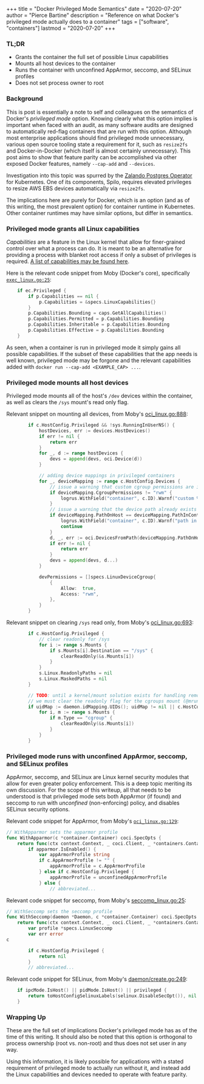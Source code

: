 +++
title = "Docker Privileged Mode Semantics"
date = "2020-07-20"
author = "Pierce Bartine"
description = "Reference on what Docker's privileged mode actually does to a container"
tags = ["software", "containers"]
lastmod = "2020-07-20"
+++

### TL;DR

- Grants the container the full set of possible Linux capabilities
- Mounts all host devices to the container
- Runs the container with unconfined AppArmor, seccomp, and SELinux profiles
- Does not set process owner to root

### Background

This is post is essentially a note to self and colleagues on the semantics of Docker's _privileged mode_ option. Knowing clearly what this option implies is important when faced with an audit, as many software audits are designed to automatically red-flag containers that are run with this option. Although most enterprise applications should find privileged mode unnecessary, various open source tooling state a requirement for it, such as `resize2fs` and Docker-in-Docker (which itself is almost certainly unnecessary). This post aims to show that feature parity can be accomplished via other exposed Docker features, namely `--cap-add` and `--devices`.

Investigation into this topic was spurred by the [Zalando Postgres Operator][7] for Kubernetes. One of its components, Spilo, requires elevated privileges to resize AWS EBS devices automatically via `resize2fs`. 

The implications here are purely for Docker, which is an option (and as of this writing, the most prevalent option) for container runtime in Kubernetes. Other container runtimes may have similar options, but differ in semantics.

### Privileged mode grants all Linux capabilities

_Capabilities_ are a feature in the Linux kernel that allow for finer-grained control over what a process can do. It is meant to be an alternative for providing a process with blanket root access if only a subset of privileges is required. [A list of capabilities may be found here][1].

Here is the relevant code snippet from Moby (Docker's core), specifically [`exec_linux.go:25`][2]:
```go
	if ec.Privileged {
		if p.Capabilities == nil {
			p.Capabilities = &specs.LinuxCapabilities{}
		}
		p.Capabilities.Bounding = caps.GetAllCapabilities()
		p.Capabilities.Permitted = p.Capabilities.Bounding
		p.Capabilities.Inheritable = p.Capabilities.Bounding
		p.Capabilities.Effective = p.Capabilities.Bounding
	}
```

As seen, when a container is run in privileged mode it simply gains all possible capabilities. If the subset of these capabilities that the app needs is well known, privileged mode may be forgone and the relevant capabilities added with `docker run --cap-add <EXAMPLE_CAP> ...`.

### Privileged mode mounts all host devices

Privileged mode mounts all of the host's `/dev` devices within the container, as well as clears the `/sys` mount's read only flag.

Relevant snippet on mounting all devices, from Moby's [oci_linux.go:888][6]:
```go
		if c.HostConfig.Privileged && !sys.RunningInUserNS() {
			hostDevices, err := devices.HostDevices()
			if err != nil {
				return err
			}
			for _, d := range hostDevices {
				devs = append(devs, oci.Device(d))
			}

			// adding device mappings in privileged containers
			for _, deviceMapping := range c.HostConfig.Devices {
				// issue a warning that custom cgroup permissions are ignored in privileged mode
				if deviceMapping.CgroupPermissions != "rwm" {
					logrus.WithField("container", c.ID).Warnf("custom %s permissions for device %s are ignored in privileged mode", deviceMapping.CgroupPermissions, deviceMapping.PathOnHost)
				}
				// issue a warning that the device path already exists via /dev mounting in privileged mode
				if deviceMapping.PathOnHost == deviceMapping.PathInContainer {
					logrus.WithField("container", c.ID).Warnf("path in container %s already exists in privileged mode", deviceMapping.PathInContainer)
					continue
				}
				d, _, err := oci.DevicesFromPath(deviceMapping.PathOnHost, deviceMapping.PathInContainer, "rwm")
				if err != nil {
					return err
				}
				devs = append(devs, d...)
			}

			devPermissions = []specs.LinuxDeviceCgroup{
				{
					Allow:  true,
					Access: "rwm",
				},
			}
		}
```

Relevant snippet on clearing `/sys` read only, from Moby's [oci_linux.go:693][5]:
```go
		if c.HostConfig.Privileged {
			// clear readonly for /sys
			for i := range s.Mounts {
				if s.Mounts[i].Destination == "/sys" {
					clearReadOnly(&s.Mounts[i])
				}
			}
			s.Linux.ReadonlyPaths = nil
			s.Linux.MaskedPaths = nil
		}

		// TODO: until a kernel/mount solution exists for handling remount in a user namespace,
		// we must clear the readonly flag for the cgroups mount (@mrunalp concurs)
		if uidMap := daemon.idMapping.UIDs(); uidMap != nil || c.HostConfig.Privileged {
			for i, m := range s.Mounts {
				if m.Type == "cgroup" {
					clearReadOnly(&s.Mounts[i])
				}
			}
		}
```

### Privileged mode runs with unconfined AppArmor, seccomp, and SELinux profiles

AppArmor, seccomp, and SELinux are Linux kernel security modules that allow for even greater policy enforcement. This is a deep topic meriting its own discussion. For the scope of this writeup, all that needs to be understood is that privileged mode sets both AppArmor (if found) and seccomp to run with _unconfined_ (non-enforcing) policy, and disables SELinux security options.

Relevant code snippet for AppArmor, from Moby's [`oci_linux.go:129`][3]:
```go
// WithApparmor sets the apparmor profile
func WithApparmor(c *container.Container) coci.SpecOpts {
	return func(ctx context.Context, _ coci.Client, _ *containers.Container, s *coci.Spec) error {
		if apparmor.IsEnabled() {
			var appArmorProfile string
			if c.AppArmorProfile != "" {
				appArmorProfile = c.AppArmorProfile
			} else if c.HostConfig.Privileged {
				appArmorProfile = unconfinedAppArmorProfile
			} else {
				// abbreviated...
```

Relevant code snippet for seccomp, from Moby's [seccomp_linux.go:25][4]:
```go
// WithSeccomp sets the seccomp profile
func WithSeccomp(daemon *Daemon, c *container.Container) coci.SpecOpts {
	return func(ctx context.Context, _ coci.Client, _ *containers.Container, s *coci.Spec) error {
		var profile *specs.LinuxSeccomp
		var err error
c

		if c.HostConfig.Privileged {
			return nil
		}
		// abbreviated...
```

Relevant code snippet for SELinux, from Moby's [daemon/create.go:249][7]:
```go
	if ipcMode.IsHost() || pidMode.IsHost() || privileged {
		return toHostConfigSelinuxLabels(selinux.DisableSecOpt()), nil
	}
```

### Wrapping Up

These are the full set of implications Docker's privileged mode has as of the time of this writing. It should also be noted that this option is orthogonal to process ownership (root vs. non-root) and thus does not set user in any way.

Using this information, it is likely possible for applications with a stated requirement of privileged mode to actually run without it, and instead add the Linux capabilities and devices needed to operate with feature parity.

[1]: https://man7.org/linux/man-pages/man7/capabilities.7.html
[2]: https://github.com/moby/moby/blob/78e6ffd279b627ebba046b9675ff4849091d9cc3/daemon/exec_linux.go#L25
[3]: https://github.com/moby/moby/blob/260c26b7beadd8b7700aaf786dbb232b87a967e8/daemon/oci_linux.go#L129
[4]: https://github.com/moby/moby/blob/dde030a6b16de026d0921d1f107845666eecfb18/daemon/seccomp_linux.go#L25
[5]: https://github.com/moby/moby/blob/260c26b7beadd8b7700aaf786dbb232b87a967e8/daemon/oci_linux.go#L693
[6]: https://github.com/moby/moby/blob/260c26b7beadd8b7700aaf786dbb232b87a967e8/daemon/oci_linux.go#L888
[7]: https://github.com/zalando/postgres-operator
